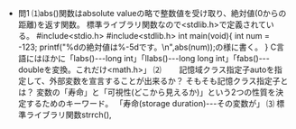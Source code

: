 * 問1
⑴abs()関数はabsolute valueの略で整数値を受け取り、絶対値(0からの距離)を返す関数。
標準ライブラリ関数なので<stdlib.h>で定義されている。
#include<stdio.h>
#include<stdlib.h>
int main(void){
  int num = -123;
  printf("%dの絶対値は%-5dです。\n",abs(num));の様に書く。
}
C言語にはほかに「labs()---long int」「llabs()---long long int」「fabs()---doubleを変換。これだけ<math.h>」
⑵　　
記憶域クラス指定子autoを指定して、外部変数を宣言することが出来るか？
そもそも記憶クラス指定子とは？
変数の「寿命」と「可視性(どこから見えるか)」という2つの性質を決定するためのキーワード。
「寿命(storage duration)---その変数が」
⑶
標準ライブラリ関数strrch(),


